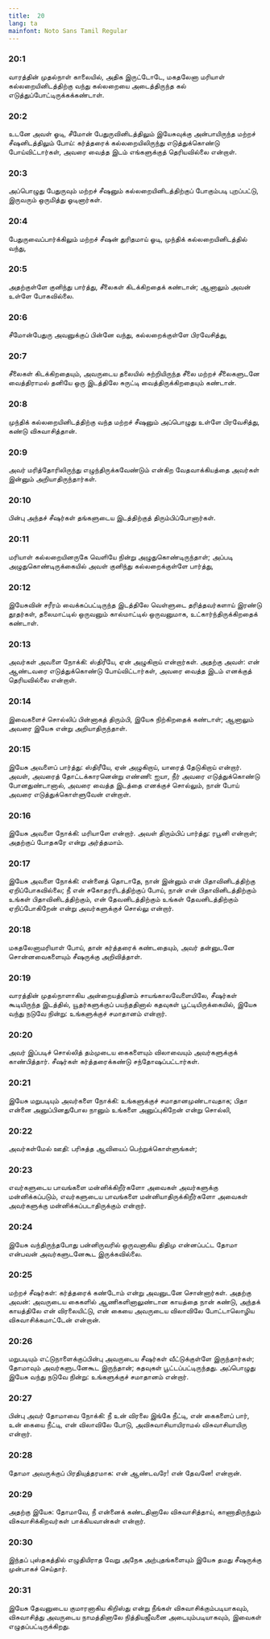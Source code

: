 ```yaml
---
title:  20
lang: ta
mainfont: Noto Sans Tamil Regular
---
```


###  20:1

வாரத்தின் முதல்நாள் காலையில், அதிக இருட்டோடே, மகதலேனா மரியாள் கல்லறையினிடத்திற்கு வந்து கல்லறையை அடைத்திருந்த கல் எடுத்துப்போட்டிருக்கக்கண்டாள்.

###  20:2

உடனே அவள் ஓடி, சீமோன் பேதுருவினிடத்திலும் இயேசுவுக்கு அன்பாயிருந்த மற்றச் சீஷனிடத்திலும் போய்: கர்த்தரைக் கல்லறையிலிருந்து எடுத்துக்கொண்டு போய்விட்டார்கள், அவரை வைத்த இடம் எங்களுக்குத் தெரியவில்லை என்றாள்.

###  20:3

அப்பொழுது பேதுருவும் மற்றச் சீஷனும் கல்லறையினிடத்திற்குப் போகும்படி புறப்பட்டு, இருவரும் ஒருமித்து ஓடினார்கள்.

###  20:4

பேதுருவைப்பார்க்கிலும் மற்றச் சீஷன் துரிதமாய் ஓடி, முந்திக் கல்லறையினிடத்தில் வந்து,

###  20:5

அதற்குள்ளே குனிந்து பார்த்து, சீலைகள் கிடக்கிறதைக் கண்டான்; ஆனாலும் அவன் உள்ளே போகவில்லை.

###  20:6

சீமோன்பேதுரு அவனுக்குப் பின்னே வந்து, கல்லறைக்குள்ளே பிரவேசித்து,

###  20:7

சீலைகள் கிடக்கிறதையும், அவருடைய தலையில் சுற்றியிருந்த சீலை மற்றச் சீலைகளுடனே வைத்திராமல் தனியே ஒரு இடத்திலே சுருட்டி வைத்திருக்கிறதையும் கண்டான்.

###  20:8

முந்திக் கல்லறையினிடத்திற்கு வந்த மற்றச் சீஷனும் அப்பொழுது உள்ளே பிரவேசித்து, கண்டு விசுவாசித்தான்.

###  20:9

அவர் மரித்தோரிலிருந்து எழுந்திருக்கவேண்டும் என்கிற வேதவாக்கியத்தை அவர்கள் இன்னும் அறியாதிருந்தார்கள்.

###  20:10

பின்பு அந்தச் சீஷர்கள் தங்களுடைய இடத்திற்குத் திரும்பிப்போனார்கள்.

###  20:11

மரியாள் கல்லறையினருகே வெளியே நின்று அழுதுகொண்டிருந்தாள்; அப்படி அழுதுகொண்டிருக்கையில் அவள் குனிந்து கல்லறைக்குள்ளே பார்த்து,

###  20:12

இயேசுவின் சரீரம் வைக்கப்பட்டிருந்த இடத்திலே வெள்ளுடை தரித்தவர்களாய் இரண்டு தூதர்கள், தலைமாட்டில் ஒருவனும் கால்மாட்டில் ஒருவனுமாக, உட்கார்ந்திருக்கிறதைக் கண்டாள்.

###  20:13

அவர்கள் அவளை நோக்கி: ஸ்திரீயே, ஏன் அழுகிறாய் என்றார்கள். அதற்கு அவள்: என் ஆண்டவரை எடுத்துக்கொண்டு போய்விட்டார்கள், அவரை வைத்த இடம் எனக்குத் தெரியவில்லை என்றாள்.

###  20:14

இவைகளைச் சொல்லிப் பின்னாகத் திரும்பி, இயேசு நிற்கிறதைக் கண்டாள்; ஆனாலும் அவரை இயேசு என்று அறியாதிருந்தாள்.

###  20:15

இயேசு அவளைப் பார்த்து: ஸ்திரீயே, ஏன் அழுகிறாய், யாரைத் தேடுகிறாய் என்றார். அவள், அவரைத் தோட்டக்காரனென்று எண்ணி: ஐயா, நீர் அவரை எடுத்துக்கொண்டு போனதுண்டானால், அவரை வைத்த இடத்தை எனக்குச் சொல்லும், நான் போய் அவரை எடுத்துக்கொள்ளுவேன் என்றாள்.

###  20:16

இயேசு அவளை நோக்கி: மரியாளே என்றார். அவள் திரும்பிப் பார்த்து: ரபூனி என்றாள்; அதற்குப் போதகரே என்று அர்த்தமாம்.

###  20:17

இயேசு அவளை நோக்கி: என்னைத் தொடாதே, நான் இன்னும் என் பிதாவினிடத்திற்கு ஏறிப்போகவில்லை; நீ என் சகோதரரிடத்திற்குப் போய், நான் என் பிதாவினிடத்திற்கும் உங்கள் பிதாவினிடத்திற்கும், என் தேவனிடத்திற்கும் உங்கள் தேவனிடத்திற்கும் ஏறிப்போகிறேன் என்று அவர்களுக்குச் சொல்லு என்றார்.

###  20:18

மகதலேனாமரியாள் போய், தான் கர்த்தரைக் கண்டதையும், அவர் தன்னுடனே சொன்னவைகளையும் சீஷருக்கு அறிவித்தாள்.

###  20:19

வாரத்தின் முதல்நாளாகிய அன்றையத்தினம் சாயங்காலவேளையிலே, சீஷர்கள் கூடியிருந்த இடத்தில், யூதர்களுக்குப் பயந்ததினால் கதவுகள் பூட்டியிருக்கையில், இயேசு வந்து நடுவே நின்று: உங்களுக்குச் சமாதானம் என்றார்.

###  20:20

அவர் இப்படிச் சொல்லித் தம்முடைய கைகளையும் விலாவையும் அவர்களுக்குக் காண்பித்தார். சீஷர்கள் கர்த்தரைக்கண்டு சந்தோஷப்பட்டார்கள்.

###  20:21

இயேசு மறுபடியும் அவர்களை நோக்கி: உங்களுக்குச் சமாதானமுண்டாவதாக; பிதா என்னை அனுப்பினதுபோல நானும் உங்களை அனுப்புகிறேன் என்று சொல்லி,

###  20:22

அவர்கள்மேல் ஊதி: பரிசுத்த ஆவியைப் பெற்றுக்கொள்ளுங்கள்;

###  20:23

எவர்களுடைய பாவங்களை மன்னிக்கிறீர்களோ அவைகள் அவர்களுக்கு மன்னிக்கப்படும், எவர்களுடைய பாவங்களை மன்னியாதிருக்கிறீர்களோ அவைகள் அவர்களுக்கு மன்னிக்கப்படாதிருக்கும் என்றார்.

###  20:24

இயேசு வந்திருந்தபோது பன்னிருவரில் ஒருவனாகிய திதிமு என்னப்பட்ட தோமா என்பவன் அவர்களுடனேகூட இருக்கவில்லை.

###  20:25

மற்றச் சீஷர்கள்: கர்த்தரைக் கண்டோம் என்று அவனுடனே சொன்னார்கள். அதற்கு அவன்: அவருடைய கைகளில் ஆணிகளினாலுண்டான காயத்தை நான் கண்டு, அந்தக் காயத்திலே என் விரலையிட்டு, என் கையை அவருடைய விலாவிலே போட்டாலொழிய விசுவாசிக்கமாட்டேன் என்றான்.

###  20:26

மறுபடியும் எட்டுநாளைக்குப்பின்பு அவருடைய சீஷர்கள் வீட்டுக்குள்ளே இருந்தார்கள்; தோமாவும் அவர்களுடனேகூட இருந்தான்; கதவுகள் பூட்டப்பட்டிருந்தது. அப்பொழுது இயேசு வந்து நடுவே நின்று: உங்களுக்குச் சமாதானம் என்றார்.

###  20:27

பின்பு அவர் தோமாவை நோக்கி: நீ உன் விரலை இங்கே நீட்டி, என் கைகளைப் பார், உன் கையை நீட்டி, என் விலாவிலே போடு, அவிசுவாசியாயிராமல் விசுவாசியாயிரு என்றார்.

###  20:28

தோமா அவருக்குப் பிரதியுத்தரமாக: என் ஆண்டவரே! என் தேவனே! என்றான்.

###  20:29

அதற்கு இயேசு: தோமாவே, நீ என்னைக் கண்டதினாலே விசுவாசித்தாய், காணாதிருந்தும் விசுவாசிக்கிறவர்கள் பாக்கியவான்கள் என்றார்.

###  20:30

இந்தப் புஸ்தகத்தில் எழுதியிராத வேறு அநேக அற்புதங்களையும் இயேசு தமது சீஷருக்கு முன்பாகச் செய்தார்.

###  20:31

இயேசு தேவனுடைய குமாரனாகிய கிறிஸ்து என்று நீங்கள் விசுவாசிக்கும்படியாகவும், விசுவாசித்து அவருடைய நாமத்தினாலே நித்தியஜீவனை அடையும்படியாகவும், இவைகள் எழுதப்பட்டிருக்கிறது.

